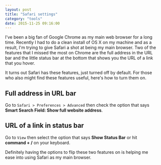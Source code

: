 ```yaml
---
layout: post
title: "Safari settings"
category: "tools"
date: 2015-11-25 09:16:00
---
```


I've been a big fan of Google Chrome as my main web browser for a long time. Recently I had to do a clean install of OS X on my machine and as a result, I'm trying to give Safari a shot at being my main browser. Two of the features that I missed the most on Chrome are the full address in the URL bar and the little status bar at the bottom that shows you the URL of a link that you hover.

It turns out Safari has these features, just turned off by default. For those who also might find these features useful, here's how to turn them on.

## Full address in URL bar

Go to `Safari > Preferences > Advanced` then check the option that says **Smart Search Field: Show full website address**.

## URL of a link in status bar

Go to `View` then select the option that says **Show Status Bar** or hit **command + /** on your keyboard.

Definitely having the options to flip these two features on is helping me ease into using Safari as my main browser.
